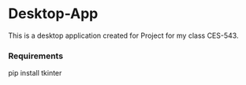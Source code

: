 # Desktop-App
This is a desktop application created for Project for my class CES-543. 

### Requirements
pip install tkinter

